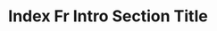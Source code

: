 ---
clayout: textimage
title: Index Fr Intro Section Title
text: Index Ft Intro Section Text
image_src: https://placeimg.com/640/480/people
image_alt: frontmatter for fr This is the image alternative text
---